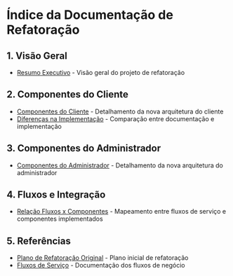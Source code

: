 # Índice da Documentação de Refatoração

## 1. Visão Geral
- [Resumo Executivo](resumo_executivo.md) - Visão geral do projeto de refatoração

## 2. Componentes do Cliente
- [Componentes do Cliente](componentes_cliente.md) - Detalhamento da nova arquitetura do cliente
- [Diferenças na Implementação](diferencas_implementacao.md) - Comparação entre documentação e implementação

## 3. Componentes do Administrador
- [Componentes do Administrador](componentes_admin.md) - Detalhamento da nova arquitetura do administrador

## 4. Fluxos e Integração
- [Relação Fluxos x Componentes](fluxos_componentes.md) - Mapeamento entre fluxos de serviço e componentes implementados

## 5. Referências
- [Plano de Refatoração Original](../refact) - Plano inicial de refatoração
- [Fluxos de Serviço](../fluxos_de_servico/) - Documentação dos fluxos de negócio